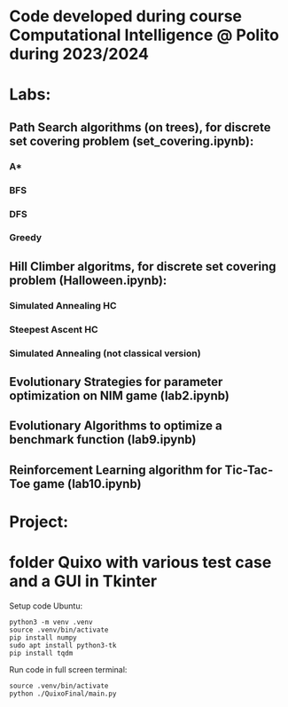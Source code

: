 # Code developed during course Computational Intelligence @ Polito during 2023/2024

# Labs:
## Path Search algorithms (on trees), for discrete set covering problem (set_covering.ipynb):
### A*
### BFS
### DFS
### Greedy
## Hill Climber algoritms, for discrete set covering problem (Halloween.ipynb):
### Simulated Annealing HC
### Steepest Ascent HC
### Simulated Annealing (not classical version)
## Evolutionary Strategies for parameter optimization on NIM game (lab2.ipynb)
## Evolutionary Algorithms to optimize a benchmark function (lab9.ipynb)
## Reinforcement Learning algorithm for Tic-Tac-Toe game (lab10.ipynb)

# Project:
# folder Quixo with various test case and a GUI in Tkinter

Setup code Ubuntu:
```
python3 -m venv .venv
source .venv/bin/activate
pip install numpy
sudo apt install python3-tk
pip install tqdm
```

Run code in full screen terminal:
```
source .venv/bin/activate
python ./QuixoFinal/main.py
```